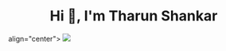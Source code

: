 <h1 align="center">Hi 👋, I'm Tharun Shankar</h1>

<p> align="center">
  <a href="https://github.com/DenverCoder1/readme-typing-svg"><img src="https://readme-typing-svg.herokuapp.com?&font=IBM+Plex+Sans&color=abcdef&size=20&lines=Welcome+to+my+GitHub+Profile!;I'm+a+Data+Science+Enthusiast;I'm+a+Computer+Science+engineer" /></a>
</p>
